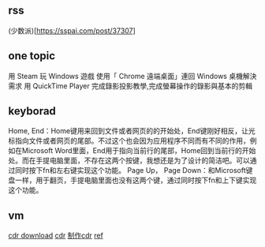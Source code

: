 
## rss

(少数派)[https://sspai.com/post/37307]

## one topic
用 Steam 玩 Windows 遊戲
使用「 Chrome 遠端桌面」連回 Windows 桌機解決需求
用 QuickTime Player 完成錄影投影教學,完成螢幕操作的錄影與基本的剪輯

## keyborad
Home, End：Home键用来回到文件或者网页的的开始处，End键刚好相反，让光标指向文件或者网页的尾部。不过这个也会因为应用程序不同而有不同的作用，例如在Microsoft Word里面，End用于指向当前行的尾部，Home回到当前行的开始处。而在手提电脑里面，不存在这两个按键，我想还是为了设计的简洁吧。可以通过同时按下fn和左右键实现这个功能。
Page Up， Page Down：和Microsoft键盘一样，用于翻页，手提电脑里面也没有这两个键，通过同时按下fn和上下键实现这个功能。

## vm

[cdr download](http://www.applex.net/threads/59852/)
[cdr](http://www.macx.cn/thread-2172376-1-1.html)
[制作cdr](http://wenku.baidu.com/view/d47414cca8956bec0875e319.html)
[ref](http://jingyan.baidu.com/article/bea41d4388a8c4b4c51be6ab.html)

